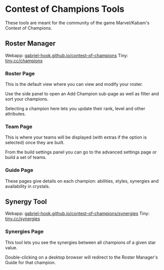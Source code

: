 # Contest of Champions Tools

  These tools are meant for the community of the game Marvel/Kabam's Contest of Champions.

## Roster Manager
  
  Webapp: [gabriel-hook.github.io/contest-of-champions](http://gabriel-hook.github.io/contest-of-champions/)
  Tiny: [tiny.cc/champions](http://tiny.cc/champions)

### Roster Page

  This is the default view where you can view and modify your roster.
    
  Use the side panel to open an Add Champion sub-page as well as filter and sort your champions.
    
  Selecting a champion here lets you update their rank, level and other attributes.

### Team Page

  This is where your teams will be displayed (with extras if the option is selected) once they are built.

  From the build settings panel you can go to the advanced settings page or build a set of teams.

### Guide Page

  These pages give details on each champion: abilities, styles, synergies and availability in crystals.
    
## Synergy Tool
  
  Webapp: [gabriel-hook.github.io/contest-of-champions/synergies](http://gabriel-hook.github.io/contest-of-champions/synergies)
  Tiny: [tiny.cc/synergies](http://tiny.cc/synergies)

### Synergies Page

  This tool lets you see the synergies between all champions of a given star value.
    
  Double-clicking on a desktop browser will redirect to the Roster Manager's Guide for that champion.
